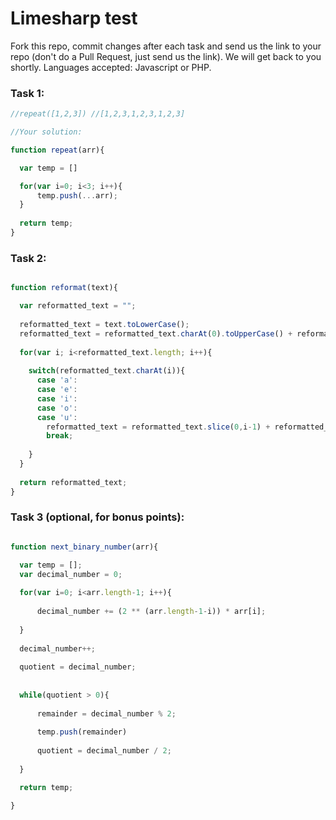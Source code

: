 # Limesharp test

Fork this repo, commit changes after each task and send us the link to your repo (don't do a Pull Request, just send us the link).
We will get back to you shortly. 
Languages accepted: Javascript or PHP. 

### Task 1: 

```javascript
//repeat([1,2,3]) //[1,2,3,1,2,3,1,2,3]

//Your solution:

function repeat(arr){

  var temp = []

  for(var i=0; i<3; i++){
      temp.push(...arr);
  }    
  
  return temp;
}
```

### Task 2:

```javascript

function reformat(text){

  var reformatted_text = "";
  
  reformatted_text = text.toLowerCase();
  reformatted_text = reformatted_text.charAt(0).toUpperCase() + reformatted_text.slice(1);
  
  for(var i; i<reformatted_text.length; i++){
  
    switch(reformatted_text.charAt(i)){
      case 'a':
      case 'e':
      case 'i':
      case 'o':
      case 'u':
        reformatted_text = reformatted_text.slice(0,i-1) + reformatted_text.slice(i+1)
        break;
         
    }
  }
  
  return reformatted_text;
}
```



### Task 3 (optional, for bonus points):

```javascript

function next_binary_number(arr){

  var temp = [];
  var decimal_number = 0;
  
  for(var i=0; i<arr.length-1; i++){
      
      decimal_number += (2 ** (arr.length-1-i)) * arr[i];
  
  }
  
  decimal_number++;
      
  quotient = decimal_number;
  
  
  while(quotient > 0){
     
      remainder = decimal_number % 2;
      
      temp.push(remainder) 
      
      quotient = decimal_number / 2;
  
  }

  return temp;

}


```



